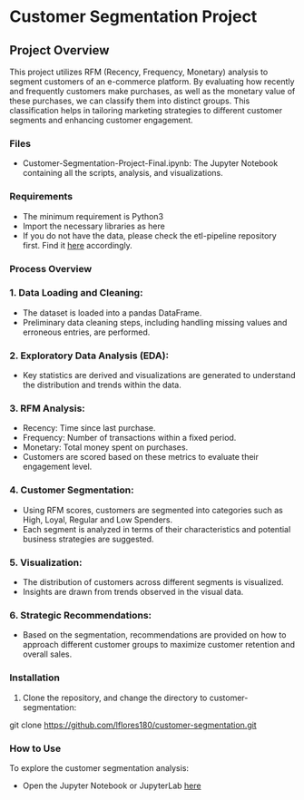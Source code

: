 # Customer Segmentation Project
## Project Overview

This project utilizes RFM (Recency, Frequency, Monetary) analysis to segment customers of an e-commerce platform. By evaluating how recently and frequently customers make purchases, as well as the monetary value of these purchases, we can classify them into distinct groups. This classification helps in tailoring marketing strategies to different customer segments and enhancing customer engagement.

### Files
- Customer-Segmentation-Project-Final.ipynb: The Jupyter Notebook containing all the scripts, analysis, and visualizations.

### Requirements
- The minimum requirement is Python3
- Import the necessary libraries as here
- If you do not have the data, please check the etl-pipeline repository first. Find it [here](https://github.com/lflores180/etl-pipeline.git) accordingly.

### Process Overview
### 1. Data Loading and Cleaning:
- The dataset is loaded into a pandas DataFrame.
- Preliminary data cleaning steps, including handling missing values and erroneous entries, are performed.
### 2. Exploratory Data Analysis (EDA):
- Key statistics are derived and visualizations are generated to understand the distribution and trends within the data.
### 3. RFM Analysis:
- Recency: Time since last purchase.
- Frequency: Number of transactions within a fixed period.
- Monetary: Total money spent on purchases.
- Customers are scored based on these metrics to evaluate their engagement level.
### 4. Customer Segmentation:
- Using RFM scores, customers are segmented into categories such as High, Loyal, Regular and Low Spenders.
- Each segment is analyzed in terms of their characteristics and potential business strategies are suggested.
### 5. Visualization:
- The distribution of customers across different segments is visualized.
- Insights are drawn from trends observed in the visual data.
### 6. Strategic Recommendations:
- Based on the segmentation, recommendations are provided on how to approach different customer groups to maximize customer retention and overall sales.

### Installation
1.	Clone the repository, and change the directory to customer-segmentation:

git clone https://github.com/lflores180/customer-segmentation.git

### How to Use
To explore the customer segmentation analysis:
- Open the Jupyter Notebook or JupyterLab [here](Customer-Segmentation-Project-Final.ipynb)
